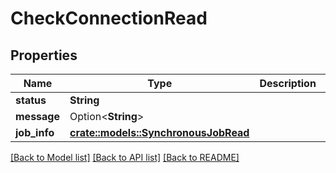 # CheckConnectionRead

## Properties

Name | Type | Description | Notes
------------ | ------------- | ------------- | -------------
**status** | **String** |  | 
**message** | Option<**String**> |  | [optional]
**job_info** | [**crate::models::SynchronousJobRead**](SynchronousJobRead.md) |  | 

[[Back to Model list]](../README.md#documentation-for-models) [[Back to API list]](../README.md#documentation-for-api-endpoints) [[Back to README]](../README.md)


